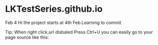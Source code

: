 # LKTestSeries.github.io
Feb 4
Hi the project starts at 4th Feb.Learning to commit

Tip: When right click,url disbaled
Press Ctrl+U you can easily go to your page source like this:


